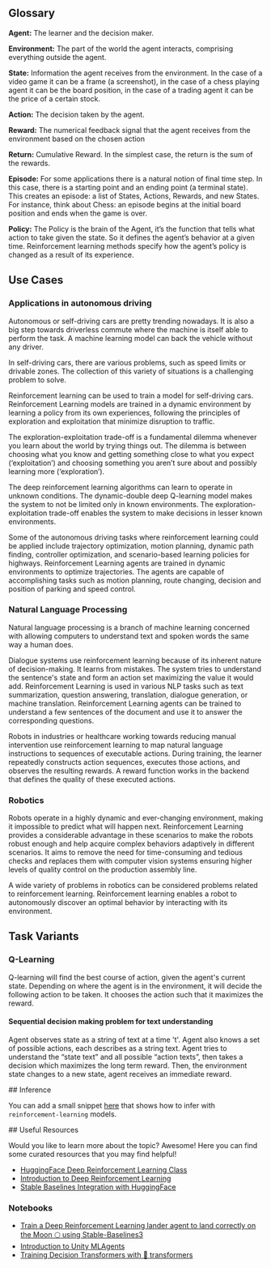 ## Glossary

<!-- ![RL Loop](https://huggingface.co/blog/assets/63_deep_rl_intro/RL_process.jpg "Agent Environment Interaction") TODO: Uncomment image for visual understanding if it fits within the page--> 


**Agent:** The learner and the decision maker.


**Environment:** The part of the world the agent interacts, comprising everything outside the agent.


**State:** Information the agent receives from the environment. In the case of a video game it can be a frame (a screenshot), in the case of a chess playing agent it can be the board position, in the case of a trading agent it can be the price of a certain stock.


**Action:** The decision taken by the agent.


**Reward:** The numerical feedback signal that the agent receives from the environment based on the chosen action

**Return:** Cumulative Reward.  In the simplest case, the return is the sum of the rewards.

**Episode:** For some applications there is a natural notion of final time step.  In this case, there is a starting point and an ending point (a terminal state). This creates an episode: a list of States, Actions, Rewards, and new States. For instance, think about Chess: an episode begins at the initial board position and ends when the game is over.


**Policy:** The Policy is the brain of the Agent, it’s the function that tells what action to take given the state. So it defines the agent’s behavior at a given time. Reinforcement learning methods specify how the agent’s policy is changed as a result of its experience.

## Use Cases
### Applications in autonomous driving
Autonomous or self-driving cars are pretty trending nowadays. It is also a big step towards driverless commute where the machine is itself able to perform the task. A machine learning model can back the vehicle without any driver. 

In self-driving cars, there are various problems, such as speed limits or drivable zones. The collection of this variety of situations is a challenging problem to solve.

Reinforcement learning can be used to train a model for self-driving cars. Reinforcement Learning models are trained in a dynamic environment by learning a policy from its own experiences, following the principles of exploration and exploitation that minimize disruption to traffic. 

The exploration-exploitation trade-off is a fundamental dilemma whenever you learn about the world by trying things out. The dilemma is between choosing what you know and getting something close to what you expect (‘exploitation’) and choosing something you aren’t sure about and possibly learning more (‘exploration’). 

The deep reinforcement learning algorithms can learn to operate in unknown conditions. The dynamic-double deep Q-learning model makes the system to not be limited only in known environments. The exploration-exploitation trade-off enables the system to make decisions in lesser known environments. 

Some of the autonomous driving tasks where reinforcement learning could be applied include trajectory optimization, motion planning, dynamic path finding, controller optimization, and scenario-based learning policies for highways. Reinforcement Learning agents are trained in dynamic environments to optimize trajectories. The agents are capable of accomplishing tasks such as motion planning, route changing, decision and position of parking and speed control.


### Natural Language Processing

Natural language processing is a branch of machine learning concerned with allowing computers to understand text and spoken words the same way a human does.  

Dialogue systems use reinforcement learning because of its inherent nature of decision-making. It learns from mistakes. The system tries to understand the sentence's state and form an action set maximizing the value it would add. Reinforcement Learning is used in various NLP tasks such as text summarization, question answering, translation, dialogue generation, or machine translation. Reinforcement Learning agents can be trained to understand a few sentences of the document and use it to answer the corresponding questions.

Robots in industries or healthcare working towards reducing manual intervention use reinforcement learning to map natural language instructions to sequences of executable actions. During training, the learner repeatedly constructs action sequences, executes those actions, and observes the resulting rewards. A reward function works in the backend that defines the quality of these executed actions.

### Robotics 

Robots operate in a highly dynamic and ever-changing environment, making it impossible to predict what will happen next. Reinforcement Learning provides a considerable advantage in these scenarios to make the robots robust enough and help acquire complex behaviors adaptively in different scenarios. It aims to remove the need for time-consuming and tedious checks and replaces them with computer vision systems ensuring higher levels of quality control on the production assembly line.

A wide variety of problems in robotics can be considered problems related to reinforcement learning. Reinforcement learning enables a robot to autonomously discover an optimal behavior by interacting with its environment.

## Task Variants 

### Q-Learning


Q-learning will find the best course of action, given the agent's current state. Depending on where the agent is in the environment, it will decide the following action to be taken. It chooses the action such that it maximizes the reward.


#### Sequential decision making problem for text understanding

Agent observes state as a string of text at a time 't'. Agent also knows a set of possible actions, each describes as a string text. Agent tries to understand the “state text” and all possible “action texts”, then takes a decision which maximizes the long term reward. Then, the environment state changes to a new state, agent receives an immediate reward.

## Inference

You can add a small snippet [here](https://github.com/huggingface/hub-docs/blob/main/tasks/src/reinforcement-learning/about.md) that shows how to infer with `reinforcement-learning` models.

## Useful Resources

Would you like to learn more about the topic? Awesome! Here you can find some curated resources that you may find helpful!

- [HuggingFace Deep Reinforcement Learning Class](https://github.com/huggingface/deep-rl-class)
- [Introduction to Deep Reinforcement Learning](https://huggingface.co/blog/deep-rl-intro)
- [Stable Baselines Integration with HuggingFace](https://huggingface.co/blog/sb3)

### Notebooks
- [Train a Deep Reinforcement Learning lander agent to land correctly on the Moon 🌕 using Stable-Baselines3](https://github.com/huggingface/deep-rl-class/blob/main/unit1/unit1.ipynb)
- [Introduction to Unity MLAgents](https://colab.research.google.com/github/huggingface/deep-rl-class/blob/main/unit4/unit4.ipynb)
- [Training Decision Transformers with 🤗 transformers](https://github.com/huggingface/blog/blob/main/notebooks/101_train-decision-transformers.ipynb)
